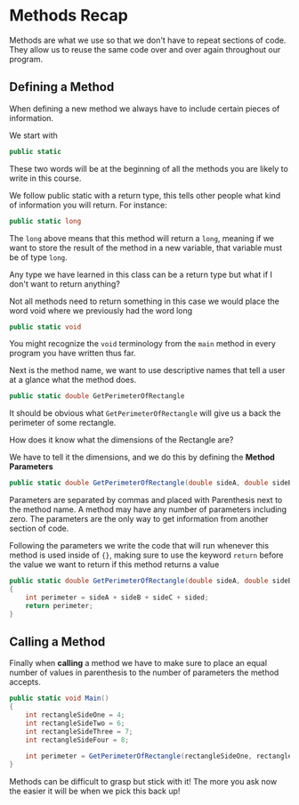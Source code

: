 # Methods Recap
Methods are what we use so that we don't have to repeat sections of code. They allow us to reuse the same code over and over again throughout our program. 

## Defining a Method
When defining a new method we always have to include certain pieces of information.

We start with

```cs
public static
```

These two words will be at the beginning of all the methods you are likely to write in this course.

We follow public static with a return type, this tells other people what kind of information you will return. For instance:

```cs
public static long
```

The `long` above means that this method will return a `long`, meaning if we want to store the result of the method in a new variable, that variable must be of type `long`.

Any type we have learned in this class can be a return type but what if I don't want to return anything?

Not all methods need to return something in this case we would place the word void where we previously had the word long

```cs
public static void
```

You might recognize the `void` terminology from the `main` method in every program you have written thus far.

Next is the method name, we want to use descriptive names that tell a user at a glance what the method does.

```cs
public static double GetPerimeterOfRectangle
```

It should be obvious what `GetPerimeterOfRectangle` will give us a back the perimeter of some rectangle.

How does it know what the dimensions of the Rectangle are?

We have to tell it the dimensions, and we do this by defining the **Method Parameters**

```cs
public static double GetPerimeterOfRectangle(double sideA, double sideB, double sideC, double sideD)
```

Parameters are separated by commas and placed with Parenthesis next to the method name. A method may have any number of parameters including zero. The parameters are the only way to get information from another section of code.

Following the parameters we write the code that will run whenever this method is used inside of `{}`, making sure to use the keyword `return` before the value we want to return if this method returns a value

```cs
public static double GetPerimeterOfRectangle(double sideA, double sideB, double sideC, double sideD)
{
    int perimeter = sideA + sideB + sideC + sided;
    return perimeter;
} 
```

## Calling a Method
Finally when **calling** a method we have to make sure to place an equal number of values in parenthesis to the number of parameters the method accepts.

```cs
public static void Main()
{
    int rectangleSideOne = 4;
    int rectangleSideTwo = 6;
    int rectangleSideThree = 7;   
    int rectangleSideFour = 8;
 
    int perimeter = GetPerimeterOfRectangle(rectangleSideOne, rectangleSideTwo, rectangleSideThree, rectangleSideFour); 
}
```

Methods can be difficult to grasp but stick with it! The more you ask now the easier it will be when we pick this back up!